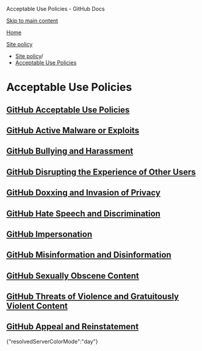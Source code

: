 Acceptable Use Policies - GitHub Docs

[Skip to main content](#main-content)

[Home](/zh)

[Site policy](/zh/site-policy)

* [Site policy](/zh/site-policy)/
* [Acceptable Use Policies](/zh/site-policy/acceptable-use-policies)

Acceptable Use Policies
==========

[GitHub Acceptable Use Policies](/zh/site-policy/acceptable-use-policies/github-acceptable-use-policies)
----------

[GitHub Active Malware or Exploits](/zh/site-policy/acceptable-use-policies/github-active-malware-or-exploits)
----------

[GitHub Bullying and Harassment](/zh/site-policy/acceptable-use-policies/github-bullying-and-harassment)
----------

[GitHub Disrupting the Experience of Other Users](/zh/site-policy/acceptable-use-policies/github-disrupting-the-experience-of-other-users)
----------

[GitHub Doxxing and Invasion of Privacy](/zh/site-policy/acceptable-use-policies/github-doxxing-and-invasion-of-privacy)
----------

[GitHub Hate Speech and Discrimination](/zh/site-policy/acceptable-use-policies/github-hate-speech-and-discrimination)
----------

[GitHub Impersonation](/zh/site-policy/acceptable-use-policies/github-impersonation)
----------

[GitHub Misinformation and Disinformation](/zh/site-policy/acceptable-use-policies/github-misinformation-and-disinformation)
----------

[GitHub Sexually Obscene Content](/zh/site-policy/acceptable-use-policies/github-sexually-obscene-content)
----------

[GitHub Threats of Violence and Gratuitously Violent Content](/zh/site-policy/acceptable-use-policies/github-threats-of-violence-and-gratuitously-violent-content)
----------

[GitHub Appeal and Reinstatement](/zh/site-policy/acceptable-use-policies/github-appeal-and-reinstatement)
----------

{"resolvedServerColorMode":"day"}

